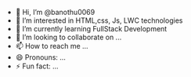 - 👋 Hi, I’m @banothu0069
- 👀 I’m interested in HTML,css, Js, LWC technologies
- 🌱 I’m currently learning FullStack Development 
- 💞️ I’m looking to collaborate on ...
- 📫 How to reach me ...
- 😄 Pronouns: ...
- ⚡ Fun fact: ...

<!---
banothu0069/banothu0069 is a ✨ special ✨ repository because its `README.md` (this file) appears on your GitHub profile.
You can click the Preview link to take a look at your changes.
--->

